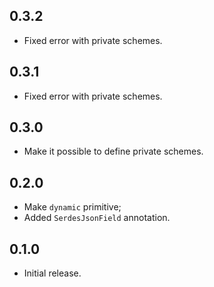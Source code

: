 ## 0.3.2

* Fixed error with private schemes.

## 0.3.1

* Fixed error with private schemes.

## 0.3.0

* Make it possible to define private schemes.

## 0.2.0

* Make `dynamic` primitive;
* Added `SerdesJsonField` annotation.

## 0.1.0

* Initial release.
